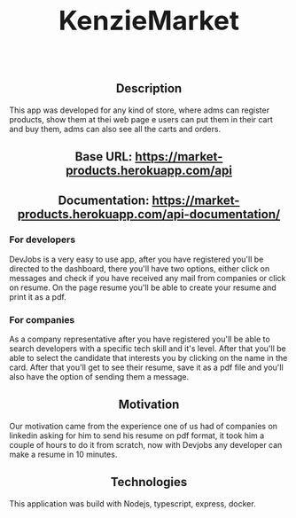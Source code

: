 <div align="center">

## <font size="7">**KenzieMarket**</font>

</div>

<br></br>

<div align ="center">

## Description

</div>

This app was developed for any kind of store, where adms can register products, show them at thei web page e users can put them in their cart and buy them, adms can also see all the carts and orders.

<div align ="center">

## Base URL: https://market-products.herokuapp.com/api

## Documentation: https://market-products.herokuapp.com/api-documentation/

</div>

### **For developers**

DevJobs is a very easy to use app, after you have registered you'll be directed to the dashboard, there you'll have two options, either click on messages and check if you have received any mail from companies or click on resume. On the page resume you'll be able to create your resume and print it as a pdf.

### **For companies**

As a company representative after you have registered you'll be able to search developers with a specific tech skill and it's level. After that you'll be able to select the candidate that interests you by clicking on the name in the card. After that you'll get to see their resume, save it as a pdf file and you'll also have the option of sending them a message.

<div align ="center">

## Motivation

</div>

Our motivation came from the experience one of us had of companies on linkedin asking for him to send his resume on pdf format, it took him a couple of hours to do it from scratch, now with Devjobs any developer can make a resume in 10 minutes.

<div align ="center">

## Technologies

</div>

This application was build with Nodejs, typescript, express, docker.

<div align ="center">
